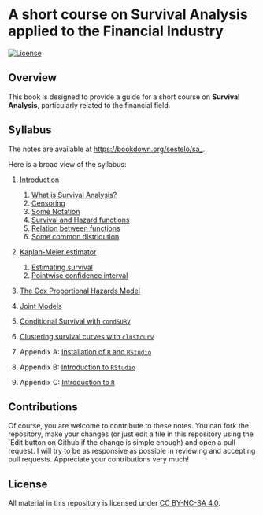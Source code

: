 # A short course on Survival Analysis applied to the Financial Industry

[![License](https://img.shields.io/badge/license-CC_BY--NC--SA_4.0-blue.svg)](https://creativecommons.org/licenses/by-nc-sa/4.0/)


## Overview

This book is designed to provide a guide for a short course on **Survival Analysis**, particularly related to the financial field. 





## Syllabus

The notes are available at <https://bookdown.org/sestelo/sa_>.

Here is a broad view of the syllabus:

1.  [Introduction]()
    1.  [What is Survival Analysis?]()
    2.  [Censoring]()
    3.  [Some Notation]()
    4.  [Survival and Hazard functions]()
    5.  [Relation between functions]()
    6.  [Some common distridution]()
    
    
    
2.  [Kaplan-Meier estimator]()
    1.  [Estimating survival]()
    2.  [Pointwise confidence interval]()
    
3.  [The Cox Proportional Hazards Model]()

4.  [Joint Models]()

5.  [Conditional Survival with `condSURV`]()

6.  [Clustering survival curves with `clustcurv`]()

  
7.  Appendix A: [Installation of `R` and `RStudio`]()
8.  Appendix B: [Introduction to `RStudio`]()
9.  Appendix C: [Introduction to `R`]()



## Contributions

Of course, you are welcome to contribute to these notes. You can fork the repository, make your changes (or just edit a file in this repository using the `Edit button on Github if the change is simple enough) and open a pull request. I will try to be as responsive as possible in reviewing and accepting pull requests. Appreciate your contributions very much!


## License

All material in this repository is licensed under [CC BY-NC-SA 4.0](https://creativecommons.org/licenses/by-nc-sa/4.0/).
